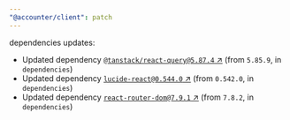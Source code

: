 ```yaml
---
"@accounter/client": patch
---
```

dependencies updates:
  - Updated dependency [`@tanstack/react-query@5.87.4` ↗︎](https://www.npmjs.com/package/@tanstack/react-query/v/5.87.4) (from `5.85.9`, in `dependencies`)
  - Updated dependency [`lucide-react@0.544.0` ↗︎](https://www.npmjs.com/package/lucide-react/v/0.544.0) (from `0.542.0`, in `dependencies`)
  - Updated dependency [`react-router-dom@7.9.1` ↗︎](https://www.npmjs.com/package/react-router-dom/v/7.9.1) (from `7.8.2`, in `dependencies`)
